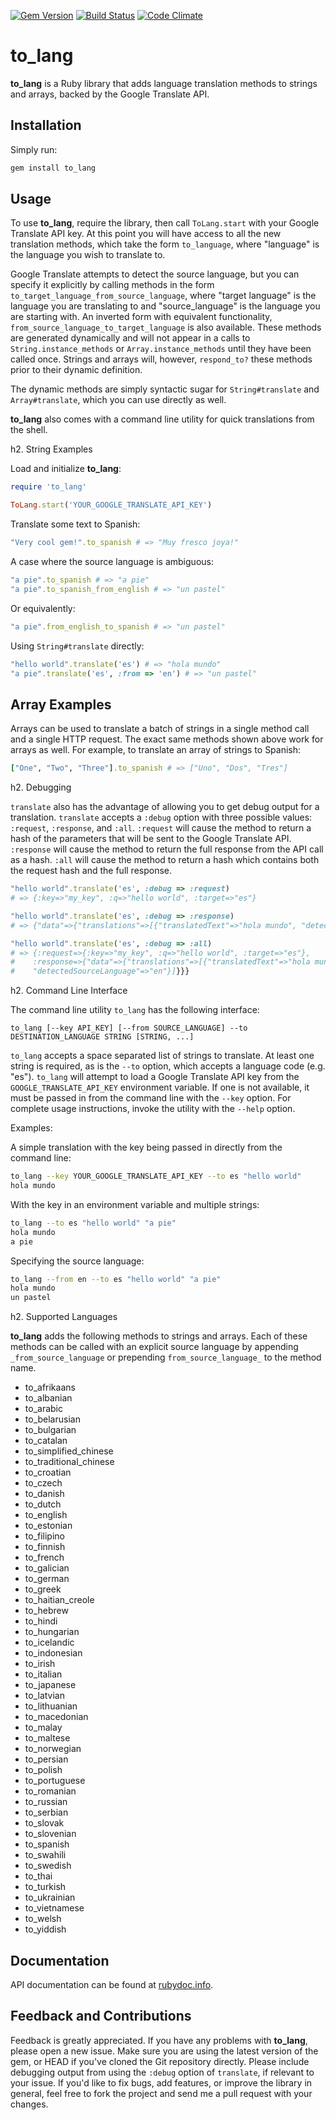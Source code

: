 [![Gem Version](https://badge.fury.io/rb/to_lang.png)](http://badge.fury.io/rb/to_lang)
[![Build Status](https://travis-ci.org/jimmycuadra/to_lang.png?branch=master)](https://travis-ci.org/jimmycuadra/to_lang)
[![Code Climate](https://codeclimate.com/github/jimmycuadra/to_lang.png)](https://codeclimate.com/github/jimmycuadra/to_lang)

# to_lang

**to_lang** is a Ruby library that adds language translation methods to strings and arrays, backed by the Google Translate API.

## Installation

Simply run:

``` bash
gem install to_lang
```

## Usage

To use **to_lang**, require the library, then call `ToLang.start` with your Google Translate API key. At this point you will have access to all the new translation methods, which take the form `to_language`, where "language" is the language you wish to translate to.

Google Translate attempts to detect the source language, but you can specify it explicitly by calling methods in the form `to_target_language_from_source_language`, where "target language" is the language you are translating to and "source_language" is the language you are starting with. An inverted form with equivalent functionality, `from_source_language_to_target_language` is also available. These methods are generated dynamically and will not appear in a calls to `String.instance_methods` or `Array.instance_methods` until they have been called once. Strings and arrays will, however, `respond_to?` these methods prior to their dynamic definition.

The dynamic methods are simply syntactic sugar for `String#translate` and `Array#translate`, which you can use directly as well.

**to_lang** also comes with a command line utility for quick translations from the shell.

h2. String Examples

Load and initialize **to_lang**:

``` ruby
require 'to_lang'

ToLang.start('YOUR_GOOGLE_TRANSLATE_API_KEY')
```

Translate some text to Spanish:

``` ruby
"Very cool gem!".to_spanish # => "Muy fresco joya!"
```

A case where the source language is ambiguous:

``` ruby
"a pie".to_spanish # => "a pie"
"a pie".to_spanish_from_english # => "un pastel"
```

Or equivalently:

``` ruby
"a pie".from_english_to_spanish # => "un pastel"
```

Using `String#translate` directly:

``` ruby
"hello world".translate('es') # => "hola mundo"
"a pie".translate('es', :from => 'en') # => "un pastel"
```

## Array Examples

Arrays can be used to translate a batch of strings in a single method call and a single HTTP request. The exact same methods shown above work for arrays as well. For example, to translate an array of strings to Spanish:

``` ruby
["One", "Two", "Three"].to_spanish # => ["Uno", "Dos", "Tres"]
```

h2. Debugging

`translate` also has the advantage of allowing you to get debug output for a translation. `translate` accepts a `:debug` option with three possible values: `:request`, `:response`, and `:all`. `:request` will cause the method to return a hash of the parameters that will be sent to the Google Translate API. `:response` will cause the method to return the full response from the API call as a hash. `:all` will cause the method to return a hash which contains both the request hash and the full response.

``` ruby
"hello world".translate('es', :debug => :request)
# => {:key=>"my_key", :q=>"hello world", :target=>"es"}
```

``` ruby
"hello world".translate('es', :debug => :response)
# => {"data"=>{"translations"=>[{"translatedText"=>"hola mundo", "detectedSourceLanguage"=>"en"}]}}
```

``` ruby
"hello world".translate('es', :debug => :all)
# => {:request=>{:key=>"my_key", :q=>"hello world", :target=>"es"},
#    :response=>{"data"=>{"translations"=>[{"translatedText"=>"hola mundo",
#    "detectedSourceLanguage"=>"en"}]}}}
```

h2. Command Line Interface

The command line utility `to_lang` has the following interface:

```
to_lang [--key API_KEY] [--from SOURCE_LANGUAGE] --to DESTINATION_LANGUAGE STRING [STRING, ...]
```

`to_lang` accepts a space separated list of strings to translate. At least one string is required, as is the `--to` option, which accepts a language code (e.g. "es"). `to_lang` will attempt to load a Google Translate API key from the `GOOGLE_TRANSLATE_API_KEY` environment variable. If one is not available, it must be passed in from the command line with the `--key` option. For complete usage instructions, invoke the utility with the `--help` option.

Examples:

A simple translation with the key being passed in directly from the command line:

``` bash
to_lang --key YOUR_GOOGLE_TRANSLATE_API_KEY --to es "hello world"
hola mundo
```

With the key in an environment variable and multiple strings:

``` bash
to_lang --to es "hello world" "a pie"
hola mundo
a pie
```

Specifying the source language:

``` bash
to_lang --from en --to es "hello world" "a pie"
hola mundo
un pastel
```

h2. Supported Languages

**to_lang** adds the following methods to strings and arrays. Each of these methods can be called with an explicit source language by appending `_from_source_language` or prepending `from_source_language_` to the method name.

* to_afrikaans
* to_albanian
* to_arabic
* to_belarusian
* to_bulgarian
* to_catalan
* to_simplified_chinese
* to_traditional_chinese
* to_croatian
* to_czech
* to_danish
* to_dutch
* to_english
* to_estonian
* to_filipino
* to_finnish
* to_french
* to_galician
* to_german
* to_greek
* to_haitian_creole
* to_hebrew
* to_hindi
* to_hungarian
* to_icelandic
* to_indonesian
* to_irish
* to_italian
* to_japanese
* to_latvian
* to_lithuanian
* to_macedonian
* to_malay
* to_maltese
* to_norwegian
* to_persian
* to_polish
* to_portuguese
* to_romanian
* to_russian
* to_serbian
* to_slovak
* to_slovenian
* to_spanish
* to_swahili
* to_swedish
* to_thai
* to_turkish
* to_ukrainian
* to_vietnamese
* to_welsh
* to_yiddish

## Documentation

API documentation can be found at [rubydoc.info](http://rubydoc.info/github/jimmycuadra/to_lang/master/frames).

## Feedback and Contributions

Feedback is greatly appreciated. If you have any problems with **to_lang**, please open a new issue. Make sure you are using the latest version of the gem, or HEAD if you've cloned the Git repository directly. Please include debugging output from using the `:debug` option of `translate`, if relevant to your issue. If you'd like to fix bugs, add features, or improve the library in general, feel free to fork the project and send me a pull request with your changes.
